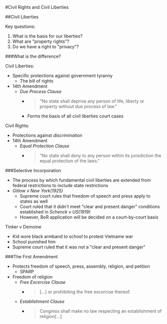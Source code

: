 
#Civil Rights and Civil Liberties

##Civil Liberties

Key questions:
  1. What is the basis for our liberties?
  2. What are "property rights"?
  3. Do we have a right to "privacy"?

###What is the difference?

Civil Liberties:
  - Specific protections against government tyranny
    * The bill of rights
  - 14th Amendment
    * *Due Process Clause*
      + >"No state shall deprive any person of life, liberty or property without due process of law."
      + Forms the basis of all civil liberties court cases

Civil Rights:
  - Protections against *discrimination*
  - 14th Amendment
    * *Equal Protection Clause*
      + >"No state shall deny to any person within its jurisdiction the equal protection of the laws."

###Selective Incorporation
  - The process by which fundamental civil liberties are extended from federal restrictions to include state restrictions
  - *Gitlow v New York(1925)*
    * Supreme court rules that freedom of speech and press apply to states as well
    * Court ruled that it didn't meet "clear and present danger" conditions established in *Schenck v US(1919)*
    * However, BoR application will be decided on a court-by-court basis


Tinker v Demoine
  - Kid wore black armband to school to protest Vietname war
  - School punished him
  - Supreme court ruled that it was not a "clear and present danger"

###The First Amendment
  - Protects freedom of speech, press, assembly, religion, and petition
    * SPARP
  - Freedom of religion
    * *Free Excercise Clause*
      + >[...] or prohibiting the free excorcise thereof.
    * *Establishment Clause*
      + >Congress shall make no law respecting an establishment of religion[...]


